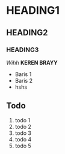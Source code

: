 # HEADING1
## HEADING2
### HEADING3

*Wihh* **KEREN BRAYY**

- Baris 1
- Baris 2
- hshs

## Todo
1. todo 1
2. todo 2
3. todo 3
4. todo 4
5. todo 5
